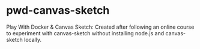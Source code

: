 # pwd-canvas-sketch
Play With Docker &amp; Canvas Sketch: Created after following an online course to experiment with canvas-sketch without installing node.js and canvas-sketch locally.
